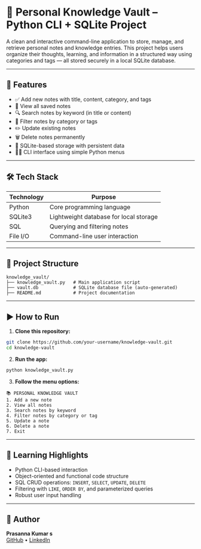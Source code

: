 
# 🧠 Personal Knowledge Vault – Python CLI + SQLite Project

A clean and interactive command-line application to store, manage, and retrieve personal notes and knowledge entries. This project helps users organize their thoughts, learning, and information in a structured way using categories and tags — all stored securely in a local SQLite database.

---

## 🚀 Features

- ✅ Add new notes with title, content, category, and tags
- 📖 View all saved notes
- 🔍 Search notes by keyword (in title or content)
- 🎯 Filter notes by category or tags
- ✏️ Update existing notes
- 🗑️ Delete notes permanently
- 🧱 SQLite-based storage with persistent data
- 🧑‍💻 CLI interface using simple Python menus

---

## 🛠️ Tech Stack

| Technology | Purpose |
|------------|---------|
| Python     | Core programming language |
| SQLite3    | Lightweight database for local storage |
| SQL        | Querying and filtering notes |
| File I/O   | Command-line user interaction |

---

## 📂 Project Structure

```
knowledge_vault/
├── knowledge_vault.py   # Main application script
├── vault.db             # SQLite database file (auto-generated)
├── README.md            # Project documentation
```

---

## ▶️ How to Run

1. **Clone this repository:**
```bash
git clone https://github.com/your-username/knowledge-vault.git
cd knowledge-vault
```

2. **Run the app:**
```bash
python knowledge_vault.py
```

3. **Follow the menu options:**
```
📚 PERSONAL KNOWLEDGE VAULT
1. Add a new note
2. View all notes
3. Search notes by keyword
4. Filter notes by category or tag
5. Update a note
6. Delete a note
7. Exit
```

---

## 📌 Learning Highlights

- Python CLI-based interaction
- Object-oriented and functional code structure
- SQL CRUD operations: `INSERT`, `SELECT`, `UPDATE`, `DELETE`
- Filtering with `LIKE`, `ORDER BY`, and parameterized queries
- Robust user input handling

---



## 👤 Author

**Prasanna Kumar s**  
[GitHub](https://github.com/PrasannaKumar-IT) • [LinkedIn](https://www.linkedin.com/in/prasannakumar9624/)
